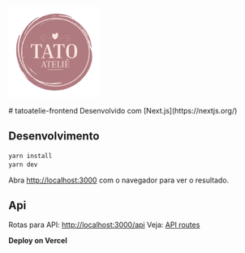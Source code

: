 <p><img src="./docs/images/logo-face.png" width="180" height="180"/></p>
# tatoatelie-frontend
Desenvolvido com [Next.js](https://nextjs.org/)

## Desenvolvimento

```bash
yarn install
yarn dev
```

Abra [http://localhost:3000](http://localhost:3000) com o navegador para ver o resultado.

## Api
Rotas para API: [http://localhost:3000/api](http://localhost:3000/api)
 Veja: [API routes](https://nextjs.org/docs/api-routes/introduction)

**Deploy on Vercel**
